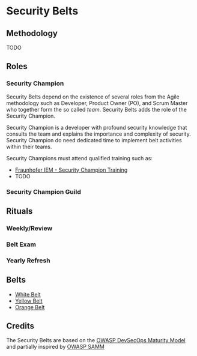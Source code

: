 # Security Belts

## Methodology

TODO

## Roles

### Security Champion

Security Belts depend on the existence of several roles from the Agile methodology such as Developer, Product Owner (PO), and Scrum Master who together form the so called *team*. Security Belts adds the role of the Security Champion.

Security Champion is a developer with profound security knowledge that consults the team and explains the importance and complexity of security. Security Champion do need dedicated time to implement belt activities within their teams.

Security Champions must attend qualified training such as:
- [Fraunhofer IEM - Security Champion Training](https://www.iem.fraunhofer.de/de/academy/schulungsangebot/security-champion-training.html)
- TODO

### Security Champion Guild
## Rituals
### Weekly/Review
### Belt Exam
### Yearly Refresh

## Belts

- [White Belt](white/README.md)
- [Yellow Belt](yellow/README.md)
- [Orange Belt](orange/README.md)

## Credits

The Security Belts are based on the [OWASP DevSecOps Maturity Model](https://owasp.org/www-project-devsecops-maturity-model/) and partially inspired by [OWASP SAMM](https://owasp.org/www-project-samm/)
